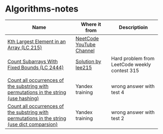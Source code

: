 # Algorithms-notes

|Name|Where it from|Descriptioin|
|-|-|-|
|[Kth Largest Element in an Array (LC 215)](https://github.com/evgen8323/Algorithms-notes/blob/main/kth_largest.py)|[NeetCode YouTube Channel](https://www.youtube.com/watch?v=XEmy13g1Qxc)||
|[Count Subarrays With Fixed Bounds (LC 2444)](https://github.com/evgen8323/Algorithms-notes/blob/main/count_subarrays.py)|[Solution by lee215](https://leetcode.com/problems/count-subarrays-with-fixed-bounds/solutions/2708099/java-c-python-sliding-window-with-explanation/?languageTags=python)|Hard problem from LeetCode weekly contest 315|
||||
|[Count all occurrences of the substring with permutations in the string (use hashing)](https://github.com/evgen8323/Algorithms-notes/blob/main/ss_in_s_primes.py)|Yandex training|wrong answer with test 4|
|[Count all occurrences of the substring with permutations in the string (use dict comparsion)](https://github.com/evgen8323/Algorithms-notes/blob/main/ss_in_s_dicts.py)|Yandex training|wrong answer with test 2|
